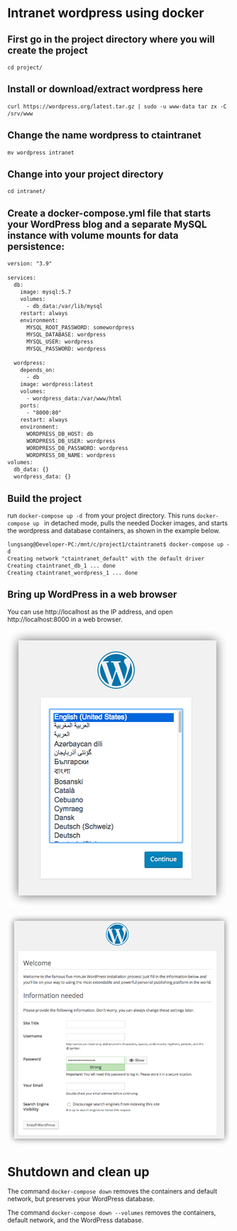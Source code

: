 # Intranet wordpress using docker
## First go in the project directory where you will create the project
```
cd project/
```
## Install or download/extract wordpress here
```
curl https://wordpress.org/latest.tar.gz | sudo -u www-data tar zx -C /srv/www
```
## Change the name wordpress to ctaintranet
```
mv wordpress intranet
```
## Change into your project directory
```
cd intranet/
```
## Create a docker-compose.yml file that starts your WordPress blog and a separate MySQL instance with volume mounts for data persistence:
```
version: "3.9"
    
services:
  db:
    image: mysql:5.7
    volumes:
      - db_data:/var/lib/mysql
    restart: always
    environment:
      MYSQL_ROOT_PASSWORD: somewordpress
      MYSQL_DATABASE: wordpress
      MYSQL_USER: wordpress
      MYSQL_PASSWORD: wordpress
    
  wordpress:
    depends_on:
      - db
    image: wordpress:latest
    volumes:
      - wordpress_data:/var/www/html
    ports:
      - "8000:80"
    restart: always
    environment:
      WORDPRESS_DB_HOST: db
      WORDPRESS_DB_USER: wordpress
      WORDPRESS_DB_PASSWORD: wordpress
      WORDPRESS_DB_NAME: wordpress
volumes:
  db_data: {}
  wordpress_data: {}

```
## Build the project 
run ```docker-compose up -d ```from your project directory.
This runs ```docker-compose up ``` in detached mode, pulls the needed Docker images, and starts the wordpress and database containers, as shown in the example below.

```
lungsang@Developer-PC:/mnt/c/project1/ctaintranet$ docker-compose up -d
Creating network "ctaintranet_default" with the default driver
Creating ctaintranet_db_1 ... done
Creating ctaintranet_wordpress_1 ... done
```
## Bring up WordPress in a web browser
 You can use http://localhost as the IP address, and open http://localhost:8000 in a web browser.

![wordpress](IMAGE/wordpress.png)

![welcome](IMAGE/welcome.png)

# Shutdown and clean up
The command ```docker-compose down``` removes the containers and default network, but preserves your WordPress database.

The command ```docker-compose down --volumes``` removes the containers, default network, and the WordPress database.